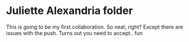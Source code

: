 # Juliette Alexandria folder
This is going to be my first collaboration. So neat, right? Except there are issues with the push. Turns out you need to accept.. fun
